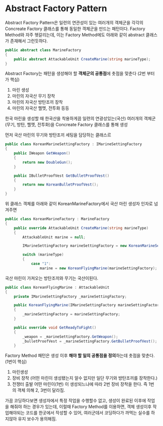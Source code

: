 # Abstract Factory Pattern

Abstract Factory Pattern은 일련의 연관성이 있는 여러개의 객체군을 각각의 Concreate Factory 클래스를 통해 동일한 객체군을 만드는 패턴이다.
Factory Method와 자주 헷갈리는데, 이는 Factory Method에도 아래와 같이 abstract 클래스가 존재해서 그런듯하다.
```csharp
public abstract class MarineFactory
{
    public abstract AttackableUnit CreateMarine(string marineType);
}
```

Abstract Factory는 패턴을 생성해야 할 **객체군의 공통점**에 촛점을 맞춘다 (2번 부터가 핵심)
1. 마린 생성
2. 마린의 자국산 무기 장착
3. 마린의 자국산 방탄조끼 장착
4. 마린의 자국산 헬멧, 전투화 등등

한국 마린을 생성할 때 한국산을 착용하게끔 일련의 연광성있는(국산) 여러개의 객체군(무기, 방탄, 헬멧, 전투화)을 Concreate Factory 클래스를 통해 생성

먼저 국산 마린의 무기와 방탄조끼 세팅을 담당하는 클래스르
```csharp
public class KoreanMarineSettingFactory : IMarineSettingFactory
{
    public IWeapon GetWeapon()
    {
        return new DoubleGun();
    }

    public IBulletProofVest GetBulletProofVest()
    {
        return new KoreanBulletProofVest();
    }
}
```
위 클래스 객체를 아래와 같이 KoreanMarineFactory에서 국산 마린 생성자 인자로 넘겨주면
```csharp
public class KoreanMarineFactory : MarineFactory
{
    public override AttackableUnit CreateMarine(string marineType)
    {
        AttackableUnit marine = null;

        IMarineSettingFactory marineSettingFactory = new KoreanMarineSettingFactory();

        switch (marineType)
        {
            case "1":
                marine = new KoreanFlyingMarine(marineSettingFactory);
```
국산 마린이 가져오는 방탄조끼와 무기는 국산이된다.
```csharp
public class KoreanFlyingMarine : AttackableUnit
{
    private IMarineSettingFactory _marineSettingFactory;

    public KoreanFlyingMarine(IMarineSettingFactory marineSettingFactory)
    {
        _marineSettingFactory = marineSettingFactory;
    }

    public override void GetReadyToFight()
    {
        _weapon = _marineSettingFactory.GetWeapon();
        _bulletProofVest = _marineSettingFactory.GetBulletProofVest();
    }
```

Factory Method 패턴은 생성 이후 **해야 할 일의 공통점을 정의**하는데 촛점을 맞춘다. (1번이 핵심)
1. 마린생성
2. 장비 장착 (어떤 마린이 생성됐는지 알수 없지만 일단 무기와 방탄조끼를 장착한다.)
3. 전쟁터 출발
어떤 마린이(1번) 이 생성되느냐에 따라 2번 장비 장착을 한다. 즉 1번의 객체 의해 2, 3번이 달라짐.

가끔 코딩하다보면 생성자에서 특정 작업을 수행할수 없고, 생성이 완료된 이후에 작업을 해줘야 하는 경우가 있는데,
이럴때 Factory Method를 이용하면, 객체 생성이후 작업해야되는 코드를 한곳에서 작성할 수 있어, 여러군데서 코딩하다가 까먹는 실수를 하지않아 유지 보수가 용의해짐.
